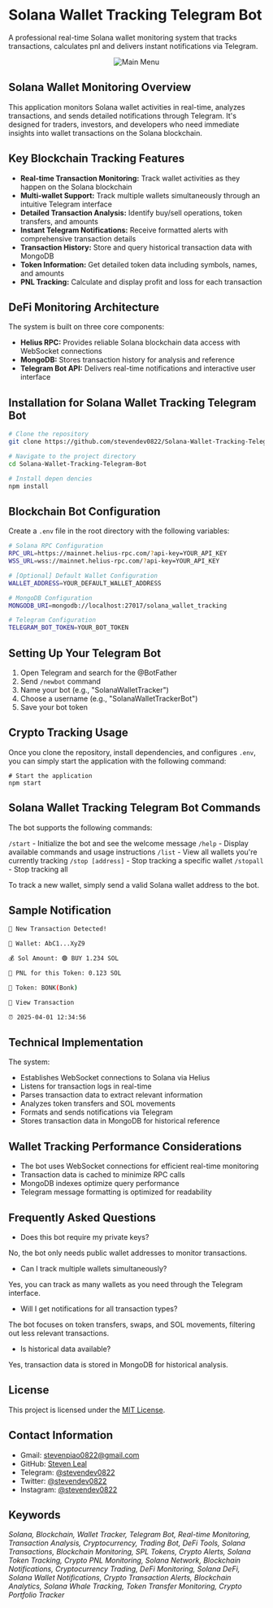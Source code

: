 # Solana Wallet Tracking Telegram Bot

A professional real-time Solana wallet monitoring system that tracks transactions, calculates pnl and delivers instant notifications via Telegram.

<p align="center">
  <img src="https://github.com/stevendev0822/Solana-Wallet-Tracking-Telegram-Bot/blob/main/src/public/telegram-bot.PNG" alt="Main Menu">
</p>

## Solana Wallet Monitoring Overview

This application monitors Solana wallet activities in real-time, analyzes transactions, and sends detailed notifications through Telegram. It's designed for traders, investors, and developers who need immediate insights into wallet transactions on the Solana blockchain.

## Key Blockchain Tracking Features

- <b>Real-time Transaction Monitoring:</b> Track wallet activities as they happen on the Solana blockchain
- <b>Multi-wallet Support:</b> Track multiple wallets simultaneously through an intuitive Telegram interface
- <b>Detailed Transaction Analysis:</b> Identify buy/sell operations, token transfers, and amounts
- <b>Instant Telegram Notifications:</b> Receive formatted alerts with comprehensive transaction details
- <b>Transaction History:</b> Store and query historical transaction data with MongoDB
- <b>Token Information:</b> Get detailed token data including symbols, names, and amounts
- <b> PNL Tracking:</b> Calculate and display profit and loss for each transaction

## DeFi Monitoring Architecture

The system is built on three core components:

- <b>Helius RPC:</b> Provides reliable Solana blockchain data access with WebSocket connections
- <b>MongoDB:</b> Stores transaction history for analysis and reference
- <b>Telegram Bot API:</b> Delivers real-time notifications and interactive user interface

## Installation for Solana Wallet Tracking Telegram Bot

```bash
# Clone the repository
git clone https://github.com/stevendev0822/Solana-Wallet-Tracking-Telegram-Bot.git

# Navigate to the project directory
cd Solana-Wallet-Tracking-Telegram-Bot

# Install depen dencies
npm install

```

## Blockchain Bot Configuration

Create a `.env` file in the root directory with the following variables:

```bash
# Solana RPC Configuration
RPC_URL=https://mainnet.helius-rpc.com/?api-key=YOUR_API_KEY
WSS_URL=wss://mainnet.helius-rpc.com/?api-key=YOUR_API_KEY

# [Optional] Default Wallet Configuration
WALLET_ADDRESS=YOUR_DEFAULT_WALLET_ADDRESS

# MongoDB Configuration
MONGODB_URI=mongodb://localhost:27017/solana_wallet_tracking

# Telegram Configuration
TELEGRAM_BOT_TOKEN=YOUR_BOT_TOKEN
```

## Setting Up Your Telegram Bot

1. Open Telegram and search for the @BotFather
2. Send `/newbot` command
3. Name your bot (e.g., "SolanaWalletTracker")
4. Choose a username (e.g., "SolanaWalletTrackerBot")
5. Save your bot token


## Crypto Tracking Usage

Once you clone the repository, install dependencies, and configures `.env`, you can simply start the application with the following command:

```
# Start the application
npm start
```

## Solana Wallet Tracking Telegram Bot Commands

The bot supports the following commands:

`/start` - Initialize the bot and see the welcome message
`/help` - Display available commands and usage instructions
`/list` - View all wallets you're currently tracking
`/stop [address]` - Stop tracking a specific wallet
`/stopall` - Stop tracking all 


To track a new wallet, simply send a valid Solana wallet address to the bot.


## Sample Notification

```bash
🔔 New Transaction Detected!

👛 Wallet: AbC1...XyZ9

💰 Sol Amount: 🟢 BUY 1.234 SOL

💸 PNL for this Token: 0.123 SOL

🚀 Token: BONK(Bonk)

🔗 View Transaction

⏰ 2025-04-01 12:34:56
```

## Technical Implementation

The system:

- Establishes WebSocket connections to Solana via Helius
- Listens for transaction logs in real-time
- Parses transaction data to extract relevant information
- Analyzes token transfers and SOL movements
- Formats and sends notifications via Telegram
- Stores transaction data in MongoDB for historical reference


## Wallet Tracking Performance Considerations

- The bot uses WebSocket connections for efficient real-time monitoring
- Transaction data is cached to minimize RPC calls
- MongoDB indexes optimize query performance
- Telegram message formatting is optimized for readability


## Frequently Asked Questions

- Does this bot require my private keys? 

No, the bot only needs public wallet addresses to monitor transactions.

- Can I track multiple wallets simultaneously? 

Yes, you can track as many wallets as you need through the Telegram interface.

- Will I get notifications for all transaction types? 

The bot focuses on token transfers, swaps, and SOL movements, filtering out less relevant transactions.

- Is historical data available? 

Yes, transaction data is stored in MongoDB for historical analysis.

## License
This project is licensed under the [MIT License](./LICENSE).

## Contact Information

- Gmail: [stevenpiao0822@gmail.com](mailto:stevenpiao0822@gmail.com)
- GitHub: [Steven Leal](https://github.com/stevendev0822)
- Telegram: [@stevendev0822](https://t.me/stevendev0822)
- Twitter: [@stevendev0822](https://twitter.com/stevendev0822)
- Instagram: [@stevendev0822](https://www.instagram.com/stevendev0822/)


## Keywords
<i> Solana, Blockchain, Wallet Tracker, Telegram Bot, Real-time Monitoring, Transaction Analysis, Cryptocurrency, Trading Bot, DeFi Tools, Solana Transactions, Blockchain Monitoring, SPL Tokens, Crypto Alerts, Solana Token Tracking, Crypto PNL Monitoring, Solana Network, Blockchain Notifications, Cryptocurrency Trading, DeFi Monitoring, Solana DeFi, Solana Wallet Notifications, Crypto Transaction Alerts, Blockchain Analytics, Solana Whale Tracking, Token Transfer Monitoring, Crypto Portfolio Tracker</i>